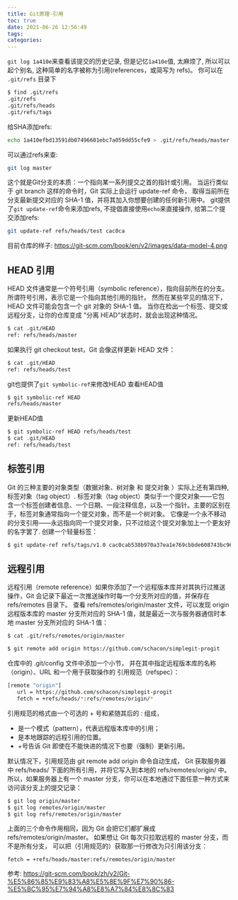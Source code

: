 ```yaml
---
title: Git原理-引用
toc: true
date: 2021-06-26 12:56:49
tags:
categories:
---
```

`git log 1a410e`来查看该提交的历史记录, 但是记忆`1a410e`值, 太麻烦了, 所以可以起个别名, 这种简单的名字被称为引用(references，或简写为 refs)。 你可以在 `.git/refs` 目录下

```sh
$ find .git/refs
.git/refs
.git/refs/heads
.git/refs/tags
```
给SHA添加refs:
```sh
echo 1a410efbd13591db07496601ebc7a059dd55cfe9 > .git/refs/heads/master
```
可以通过refs来查:
```sh
git log master
```
这个就是Git分支的本质：一个指向某一系列提交之首的指针或引用。
当运行类似于 git branch <branch> 这样的命令时，Git 实际上会运行 update-ref 命令， 取得当前所在分支最新提交对应的 SHA-1 值，并将其加入你想要创建的任何新引用中。
git提供了`git update-ref`命令来添加refs, 不提倡直接使用`echo`来直接操作, 给第二个提交添加refs:
```sh
git update-ref refs/heads/test cac0ca
```
目前仓库的样子:
https://git-scm.com/book/en/v2/images/data-model-4.png



## HEAD 引用
HEAD 文件通常是一个符号引用（symbolic reference），指向目前所在的分支。 所谓符号引用，表示它是一个指向其他引用的指针。
然而在某些罕见的情况下，HEAD 文件可能会包含一个 git 对象的 SHA-1 值。 当你在检出一个标签、提交或远程分支，让你的仓库变成 "分离 HEAD"状态时，就会出现这种情况。

```sh
$ cat .git/HEAD
ref: refs/heads/master
```
如果执行 git checkout test，Git 会像这样更新 HEAD 文件：
```sh
$ cat .git/HEAD
ref: refs/heads/test
```

git也提供了`git symbolic-ref`来修改HEAD
查看HEAD值
```sh
$ git symbolic-ref HEAD
refs/heads/master
```
更新HEAD值
```sh
$ git symbolic-ref HEAD refs/heads/test
$ cat .git/HEAD
ref: refs/heads/test
```

## 标签引用
 Git 的三种主要的对象类型（数据对象、树对象 和 提交对象 ）实际上还有第四种, 标签对象（tag object）.
标签对象（tag object）类似于一个提交对象——它包含一个标签创建者信息、一个日期、一段注释信息，以及一个指针。主要的区别在于，标签对象通常指向一个提交对象，而不是一个树对象。 它像是一个永不移动的分支引用——永远指向同一个提交对象，只不过给这个提交对象加上一个更友好的名字罢了.
创建一个轻量标签：
```sh
$ git update-ref refs/tags/v1.0 cac0cab538b970a37ea1e769cbbde608743bc96d
```

## 远程引用

远程引用（remote reference）如果你添加了一个远程版本库并对其执行过推送操作，Git 会记录下最近一次推送操作时每一个分支所对应的值，并保存在 refs/remotes 目录下。
查看 refs/remotes/origin/master 文件，可以发现 origin 远程版本库的 master 分支所对应的 SHA-1 值，就是最近一次与服务器通信时本地 master 分支所对应的 SHA-1 值：
```sh
$ cat .git/refs/remotes/origin/master
```


```sh
$ git remote add origin https://github.com/schacon/simplegit-progit
```
仓库中的 .git/config 文件中添加一个小节， 并在其中指定远程版本库的名称（origin）、URL 和一个用于获取操作的 引用规范（refspec）：
```sh
[remote "origin"]
   url = https://github.com/schacon/simplegit-progit
   fetch = +refs/heads/*:refs/remotes/origin/*
```

引用规范的格式由一个可选的 + 号和紧随其后的 <src>:<dst> 组成，
- <src> 是一个模式（pattern），代表远程版本库中的引用； 
- <dst> 是本地跟踪的远程引用的位置。 
- +号告诉 Git 即使在不能快进的情况下也要（强制）更新引用。

默认情况下，引用规范由 git remote add origin 命令自动生成， Git 获取服务器中 refs/heads/ 下面的所有引用，并将它写入到本地的 refs/remotes/origin/ 中。 所以，如果服务器上有一个 master 分支，你可以在本地通过下面任意一种方式来访问该分支上的提交记录：
```sh
$ git log origin/master
$ git log remotes/origin/master
$ git log refs/remotes/origin/master
```
上面的三个命令作用相同，因为 Git 会把它们都扩展成 refs/remotes/origin/master。
如果想让 Git 每次只拉取远程的 master 分支，而不是所有分支， 可以把（引用规范的）获取那一行修改为只引用该分支：
```
fetch = +refs/heads/master:refs/remotes/origin/master
```


参考:
https://git-scm.com/book/zh/v2/Git-%E5%86%85%E9%83%A8%E5%8E%9F%E7%90%86-%E5%BC%95%E7%94%A8%E8%A7%84%E8%8C%83
